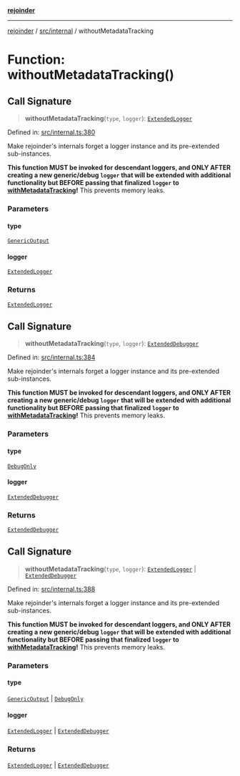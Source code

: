 [**rejoinder**](../../../README.md)

***

[rejoinder](../../../README.md) / [src/internal](../README.md) / withoutMetadataTracking

# Function: withoutMetadataTracking()

## Call Signature

> **withoutMetadataTracking**(`type`, `logger`): [`ExtendedLogger`](../interfaces/ExtendedLogger.md)

Defined in: [src/internal.ts:380](https://github.com/Xunnamius/rejoinder/blob/4c31d61cc2d97962fe915faa47504a4378c59057/src/internal.ts#L380)

Make rejoinder's internals forget a logger instance and its pre-extended
sub-instances.

**This function MUST be invoked for descendant loggers, and ONLY AFTER
creating a new generic/debug `logger` that will be extended with additional
functionality but BEFORE passing that finalized `logger` to
[withMetadataTracking](withMetadataTracking.md)!** This prevents memory leaks.

### Parameters

#### type

[`GenericOutput`](../enumerations/LoggerType.md#genericoutput)

#### logger

[`ExtendedLogger`](../interfaces/ExtendedLogger.md)

### Returns

[`ExtendedLogger`](../interfaces/ExtendedLogger.md)

## Call Signature

> **withoutMetadataTracking**(`type`, `logger`): [`ExtendedDebugger`](../../interfaces/ExtendedDebugger.md)

Defined in: [src/internal.ts:384](https://github.com/Xunnamius/rejoinder/blob/4c31d61cc2d97962fe915faa47504a4378c59057/src/internal.ts#L384)

Make rejoinder's internals forget a logger instance and its pre-extended
sub-instances.

**This function MUST be invoked for descendant loggers, and ONLY AFTER
creating a new generic/debug `logger` that will be extended with additional
functionality but BEFORE passing that finalized `logger` to
[withMetadataTracking](withMetadataTracking.md)!** This prevents memory leaks.

### Parameters

#### type

[`DebugOnly`](../enumerations/LoggerType.md#debugonly)

#### logger

[`ExtendedDebugger`](../../interfaces/ExtendedDebugger.md)

### Returns

[`ExtendedDebugger`](../../interfaces/ExtendedDebugger.md)

## Call Signature

> **withoutMetadataTracking**(`type`, `logger`): [`ExtendedLogger`](../interfaces/ExtendedLogger.md) \| [`ExtendedDebugger`](../../interfaces/ExtendedDebugger.md)

Defined in: [src/internal.ts:388](https://github.com/Xunnamius/rejoinder/blob/4c31d61cc2d97962fe915faa47504a4378c59057/src/internal.ts#L388)

Make rejoinder's internals forget a logger instance and its pre-extended
sub-instances.

**This function MUST be invoked for descendant loggers, and ONLY AFTER
creating a new generic/debug `logger` that will be extended with additional
functionality but BEFORE passing that finalized `logger` to
[withMetadataTracking](withMetadataTracking.md)!** This prevents memory leaks.

### Parameters

#### type

[`GenericOutput`](../enumerations/LoggerType.md#genericoutput) | [`DebugOnly`](../enumerations/LoggerType.md#debugonly)

#### logger

[`ExtendedLogger`](../interfaces/ExtendedLogger.md) | [`ExtendedDebugger`](../../interfaces/ExtendedDebugger.md)

### Returns

[`ExtendedLogger`](../interfaces/ExtendedLogger.md) \| [`ExtendedDebugger`](../../interfaces/ExtendedDebugger.md)
